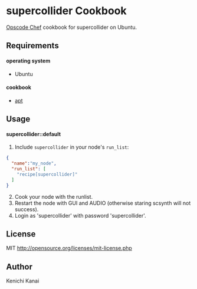 supercollider Cookbook
======================
[Opscode Chef](http://www.opscode.com/chef/) cookbook for supercollider on Ubuntu.

Requirements
------------
#### operating system
- Ubuntu

#### cookbook
- [apt](http://community.opscode.com/cookbooks/apt)

Usage
-----
#### supercollider::default
1. Include `supercollider` in your node's `run_list`:
```json
{
  "name":"my_node",
  "run_list": [
    "recipe[supercollider]"
  ]
}
```

2. Cook your node with the runlist.
3. Restart the node with GUI and AUDIO (otherwise staring scsynth will not success).
4. Login as 'supercollider' with password 'supercollider'.


License
-------
MIT
http://opensource.org/licenses/mit-license.php

Author
------
Kenichi Kanai
